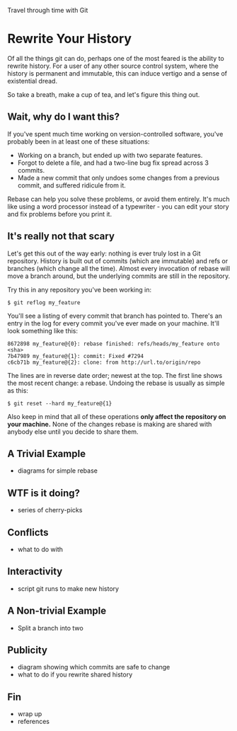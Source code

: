 Travel through time with Git

# Rewrite Your History

Of all the things git can do, perhaps one of the most feared is the ability to rewrite history. For a user of any other source control system, where the history is permanent and immutable, this can induce vertigo and a sense of existential dread.

So take a breath, make a cup of tea, and let's figure this thing out.

## Wait, why do I want this?

If you've spent much time working on version-controlled software, you've probably been in at least one of these situations:

* Working on a branch, but ended up with two separate features.
* Forgot to delete a file, and had a two-line bug fix spread across 3 commits.
* Made a new commit that only undoes some changes from a previous commit, and suffered ridicule from it.

Rebase can help you solve these problems, or avoid them entirely. It's much like using a word processor instead of a typewriter - you can edit your story and fix problems before you print it.

## It's really not that scary

Let's get this out of the way early: nothing is ever truly lost in a Git repository. History is built out of commits (which are immutable) and refs or branches (which change all the time). Almost every invocation of rebase will move a branch around, but the underlying commits are still in the repository.

Try this in any repository you've been working in:

	$ git reflog my_feature

You'll see a listing of every commit that branch has pointed to.  There's an entry in the log for every commit you've ever made on your machine. It'll look something like this:

	8672898 my_feature@{0}: rebase finished: refs/heads/my_feature onto <sha>
	7b47989 my_feature@{1}: commit: Fixed #7294
	c6cb71b my_feature@{2}: clone: from http://url.to/origin/repo

The lines are in reverse date order; newest at the top. The first line shows the most recent change: a rebase. Undoing the rebase is usually as simple as this:

	$ git reset --hard my_feature@{1}

Also keep in mind that all of these operations **only affect the repository on your machine.** None of the changes rebase is making are shared with anybody else until you decide to share them.

## A Trivial Example

* diagrams for simple rebase

## WTF is it doing?

* series of cherry-picks

## Conflicts

* what to do with 

## Interactivity

* script git runs to make new history

## A Non-trivial Example

* Split a branch into two

## Publicity

* diagram showing which commits are safe to change
* what to do if you rewrite shared history

## Fin

* wrap up
* references